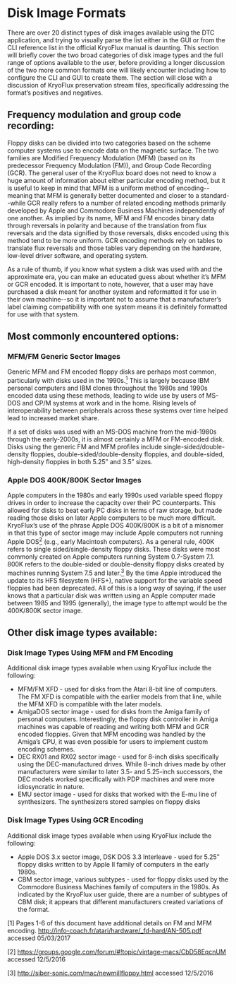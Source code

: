 
# Disk Image Formats

There are over 20 distinct types of disk images available using the DTC application, and trying to visually parse the list either in the GUI or from the CLI reference list in the official KryoFlux manual is daunting. This section will briefly cover the two broad categories of disk image types and the full range of options available to the user, before providing a longer discussion of the two more common formats one will likely encounter including how to configure the CLI and GUI to create them. The section will close with a discussion of KryoFlux preservation stream files, specifically addressing the format’s positives and negatives.

## Frequency modulation and group code recording:

Floppy disks can be divided into two categories based on the scheme computer systems use to encode data on the magnetic surface. The two families are Modified Frequency Modulation (MFM) (based on its predecessor Frequency Modulation (FM)), and Group Code Recording (GCR). The general user of the KryoFlux board does not need to know a huge amount of information about either particular encoding method, but it is useful to keep in mind that MFM is a uniform method of encoding--meaning that MFM is generally better documented and closer to a standard--while GCR really refers to a number of related encoding methods primarily developed by Apple and Commodore Business Machines independently of one another. As implied by its name, MFM and FM encodes binary data through reversals in polarity and because of the translation from flux reversals and the data signified by those reversals, disks encoded using this method tend to be more uniform. GCR encoding methods rely on tables to translate flux reversals and those tables vary depending on the hardware, low-level driver software, and operating system.

As a rule of thumb, if you know what system a disk was used with and the approximate era, you can make an educated guess about whether it’s MFM or GCR encoded. It is important to note, however, that a user may have purchased a disk meant for another system and reformatted it for use in their own machine--so it is important not to assume that a manufacturer’s label claiming compatibility with one system means it is definitely formatted for use with that system.

## Most commonly encountered options:


### MFM/FM Generic Sector Images

Generic MFM and FM encoded floppy disks are perhaps most common, particularly with disks used in the 1990s.<a href="#anchor1"><sup>1</sup></a> This is largely because IBM personal computers and IBM clones throughout the 1980s and 1990s encoded data using these methods, leading to wide use by users of MS-DOS and CP/M systems at work and in the home. Rising levels of interoperability between peripherals across these systems over time helped lead to increased market share.

If a set of disks was used with an MS-DOS machine from the mid-1980s through the early-2000s, it is almost certainly a MFM or FM-encoded disk. Disks using the generic FM and MFM profiles include single-sided/double-density floppies, double-sided/double-density floppies, and double-sided, high-density floppies in both 5.25” and 3.5” sizes. 

### Apple DOS 400K/800K Sector Images

Apple computers in the 1980s and early 1990s used variable speed floppy drives in order to increase the capacity over their PC counterparts. This allowed for disks to beat early PC disks in terms of raw storage, but made reading those disks on later Apple computers to be much more difficult. KryoFlux’s use of the phrase Apple DOS 400K/800K is a bit of a misnomer in that this type of sector image may include Apple computers not running Apple DOS<a href="#anchor2"><sup>2</sup></a> (e.g., early Macintosh computers). As a general rule, 400K refers to single sided/single-density floppy disks. These disks were most commonly created on Apple computers running System 0.7-System 7.1. 800K refers to the double-sided or double-density floppy disks created by machines running System 7.5 and later.<a href="#anchor3"><sup>3</sup></a> By the time Apple introduced the update to its HFS filesystem (HFS+), native support for the variable speed floppies had been deprecated. All of this is a long way of saying, if the user knows that a particular disk was written using an Apple computer made between 1985 and 1995 (generally), the image type to attempt would be the 400K/800K sector image.


## Other disk image types available:

### Disk Image Types Using MFM and FM Encoding

Additional disk image types available when using KryoFlux include the following:

* MFM/FM XFD - used for disks from the Atari 8-bit line of computers. The FM XFD is compatible with the earlier models from that line, while the MFM XFD is compatible with the later models.
* AmigaDOS sector image - used for disks from the Amiga family of personal computers. Interestingly, the floppy disk controller in Amiga machines was capable of reading and writing both MFM and GCR encoded floppies. Given that MFM encoding was handled by the Amiga’s CPU, it was even possible for users to implement custom encoding schemes.
* DEC RX01 and RX02 sector image - used for 8-inch disks specifically using the DEC-manufactured drives. While 8-inch drives made by other manufacturers were similar to later 3.5- and 5.25-inch successors, the DEC models worked specifically with PDP machines and were more idiosyncratic in nature.
* EMU sector image - used for disks that worked with the E-mu line of synthesizers. The synthesizers stored samples on floppy disks

### Disk Image Types Using GCR Encoding

Additional disk image types available when using KryoFlux include the following:

* Apple DOS 3.x sector image, DSK DOS 3.3 Interleave - used for 5.25” floppy disks written to by Apple II family of computers in the early 1980s.
* CBM sector image, various subtypes - used for floppy disks used by the Commodore Business Machines family of computers in the 1980s. As indicated by the KryoFlux user guide, there are a number of subtypes of CBM disk; it appears that different manufacturers created variations of the format.

<a id="anchor1">[1]</a> Pages 1-6 of this document have additional details on FM and MFM encoding. http://info-coach.fr/atari/hardware/_fd-hard/AN-505.pdf accessed 05/03/2017

<a id="anchor2">[2]</a> https://groups.google.com/forum/#!topic/vintage-macs/CbD58EqcnUM accessed 12/5/2016

<a id="anchor3">[3]</a> http://siber-sonic.com/mac/newmillfloppy.html accessed 12/5/2016
